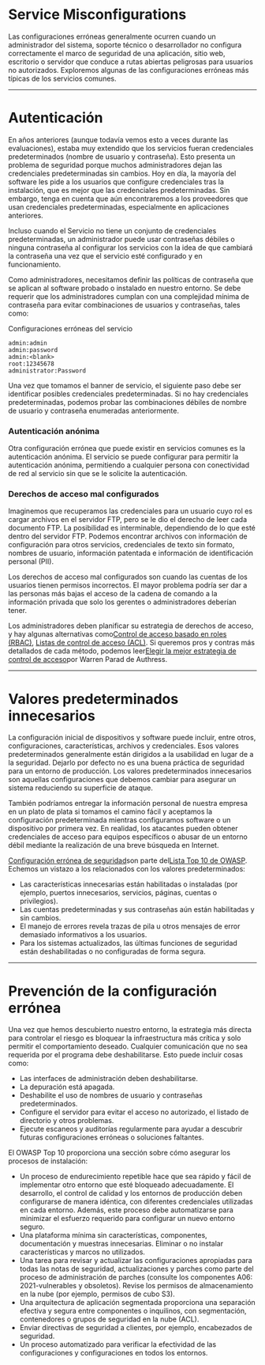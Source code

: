 # Service Misconfigurations

Las configuraciones erróneas generalmente ocurren cuando un administrador del sistema, soporte técnico o desarrollador no configura correctamente el marco de seguridad de una aplicación, sitio web, escritorio o servidor que conduce a rutas abiertas peligrosas para usuarios no autorizados. Exploremos algunas de las configuraciones erróneas más típicas de los servicios comunes.

---

# **Autenticación**

En años anteriores (aunque todavía vemos esto a veces durante las evaluaciones), estaba muy extendido que los servicios fueran credenciales predeterminados (nombre de usuario y contraseña). Esto presenta un problema de seguridad porque muchos administradores dejan las credenciales predeterminadas sin cambios. Hoy en día, la mayoría del software les pide a los usuarios que configure credenciales tras la instalación, que es mejor que las credenciales predeterminadas. Sin embargo, tenga en cuenta que aún encontraremos a los proveedores que usan credenciales predeterminadas, especialmente en aplicaciones anteriores.

Incluso cuando el Servicio no tiene un conjunto de credenciales predeterminadas, un administrador puede usar contraseñas débiles o ninguna contraseña al configurar los servicios con la idea de que cambiará la contraseña una vez que el servicio esté configurado y en funcionamiento.

Como administradores, necesitamos definir las políticas de contraseña que se aplican al software probado o instalado en nuestro entorno. Se debe requerir que los administradores cumplan con una complejidad mínima de contraseña para evitar combinaciones de usuarios y contraseñas, tales como:

Configuraciones erróneas del servicio

```
admin:admin
admin:password
admin:<blank>
root:12345678
administrator:Password

```

Una vez que tomamos el banner de servicio, el siguiente paso debe ser identificar posibles credenciales predeterminadas. Si no hay credenciales predeterminadas, podemos probar las combinaciones débiles de nombre de usuario y contraseña enumeradas anteriormente.

### **Autenticación anónima**

Otra configuración errónea que puede existir en servicios comunes es la autenticación anónima. El servicio se puede configurar para permitir la autenticación anónima, permitiendo a cualquier persona con conectividad de red al servicio sin que se le solicite la autenticación.

### **Derechos de acceso mal configurados**

Imaginemos que recuperamos las credenciales para un usuario cuyo rol es cargar archivos en el servidor FTP, pero se le dio el derecho de leer cada documento FTP. La posibilidad es interminable, dependiendo de lo que esté dentro del servidor FTP. Podemos encontrar archivos con información de configuración para otros servicios, credenciales de texto sin formato, nombres de usuario, información patentada e información de identificación personal (PII).

Los derechos de acceso mal configurados son cuando las cuentas de los usuarios tienen permisos incorrectos. El mayor problema podría ser dar a las personas más bajas el acceso de la cadena de comando a la información privada que solo los gerentes o administradores deberían tener.

Los administradores deben planificar su estrategia de derechos de acceso, y hay algunas alternativas como[Control de acceso basado en roles (RBAC)](https://en.wikipedia.org/wiki/Role-based_access_control), [Listas de control de acceso (ACL)](https://en.wikipedia.org/wiki/Access-control_list). Si queremos pros y contras más detallados de cada método, podemos leer[Elegir la mejor estrategia de control de acceso](https://authress.io/knowledge-base/role-based-access-control-rbac)por Warren Parad de Authress.

---

# **Valores predeterminados innecesarios**

La configuración inicial de dispositivos y software puede incluir, entre otros, configuraciones, características, archivos y credenciales. Esos valores predeterminados generalmente están dirigidos a la usabilidad en lugar de a la seguridad. Dejarlo por defecto no es una buena práctica de seguridad para un entorno de producción. Los valores predeterminados innecesarios son aquellas configuraciones que debemos cambiar para asegurar un sistema reduciendo su superficie de ataque.

También podríamos entregar la información personal de nuestra empresa en un plato de plata si tomamos el camino fácil y aceptamos la configuración predeterminada mientras configuramos software o un dispositivo por primera vez. En realidad, los atacantes pueden obtener credenciales de acceso para equipos específicos o abusar de un entorno débil mediante la realización de una breve búsqueda en Internet.

[Configuración errónea de seguridad](https://owasp.org/Top10/A05_2021-Security_Misconfiguration/)son parte del[Lista Top 10 de OWASP](https://owasp.org/Top10/). Echemos un vistazo a los relacionados con los valores predeterminados:

- Las características innecesarias están habilitadas o instaladas (por ejemplo, puertos innecesarios, servicios, páginas, cuentas o privilegios).
- Las cuentas predeterminadas y sus contraseñas aún están habilitadas y sin cambios.
- El manejo de errores revela trazas de pila u otros mensajes de error demasiado informativos a los usuarios.
- Para los sistemas actualizados, las últimas funciones de seguridad están deshabilitadas o no configuradas de forma segura.

---

# **Prevención de la configuración errónea**

Una vez que hemos descubierto nuestro entorno, la estrategia más directa para controlar el riesgo es bloquear la infraestructura más crítica y solo permitir el comportamiento deseado. Cualquier comunicación que no sea requerida por el programa debe deshabilitarse. Esto puede incluir cosas como:

- Las interfaces de administración deben deshabilitarse.
- La depuración está apagada.
- Deshabilite el uso de nombres de usuario y contraseñas predeterminados.
- Configure el servidor para evitar el acceso no autorizado, el listado de directorio y otros problemas.
- Ejecute escaneos y auditorías regularmente para ayudar a descubrir futuras configuraciones erróneas o soluciones faltantes.

El OWASP Top 10 proporciona una sección sobre cómo asegurar los procesos de instalación:

- Un proceso de endurecimiento repetible hace que sea rápido y fácil de implementar otro entorno que esté bloqueado adecuadamente. El desarrollo, el control de calidad y los entornos de producción deben configurarse de manera idéntica, con diferentes credenciales utilizadas en cada entorno. Además, este proceso debe automatizarse para minimizar el esfuerzo requerido para configurar un nuevo entorno seguro.
- Una plataforma mínima sin características, componentes, documentación y muestras innecesarias. Eliminar o no instalar características y marcos no utilizados.
- Una tarea para revisar y actualizar las configuraciones apropiadas para todas las notas de seguridad, actualizaciones y parches como parte del proceso de administración de parches (consulte los componentes A06: 2021-vulnerables y obsoletos). Revise los permisos de almacenamiento en la nube (por ejemplo, permisos de cubo S3).
- Una arquitectura de aplicación segmentada proporciona una separación efectiva y segura entre componentes o inquilinos, con segmentación, contenedores o grupos de seguridad en la nube (ACL).
- Enviar directivas de seguridad a clientes, por ejemplo, encabezados de seguridad.
- Un proceso automatizado para verificar la efectividad de las configuraciones y configuraciones en todos los entornos.